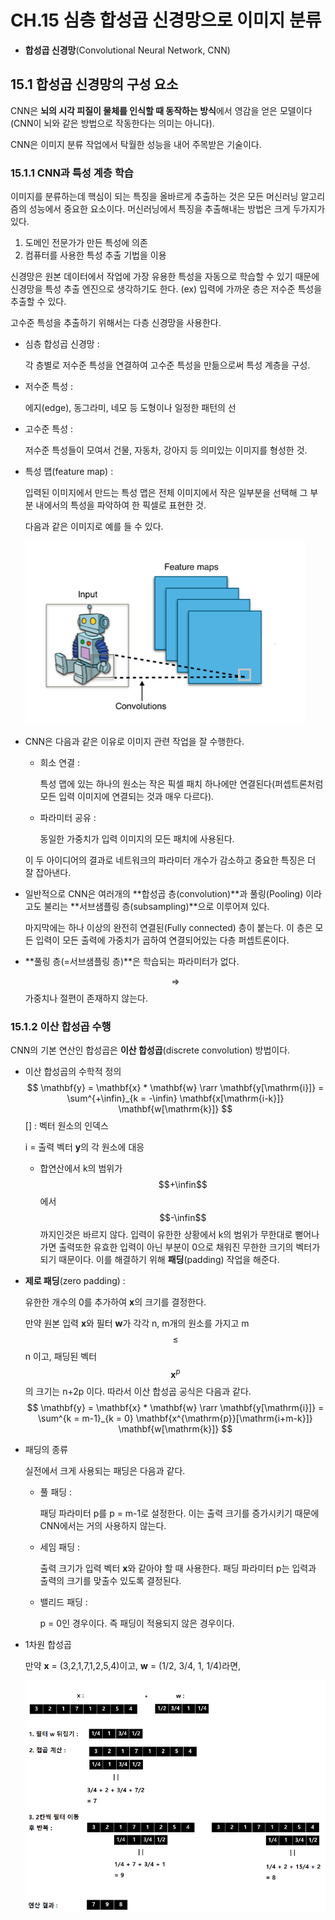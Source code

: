 # CH.15 심층 합성곱 신경망으로 이미지 분류

- **합성곱 신경망**(Convolutional Neural Network, CNN)



## 15.1 합성곱 신경망의 구성 요소

CNN은 **뇌의 시각 피질이 물체를 인식할 때 동작하는 방식**에서 영감을 얻은 모델이다(CNN이 뇌와 같은 방법으로 작동한다는 의미는 아니다).

CNN은 이미지 분류 작업에서 탁월한 성능을 내어 주목받은 기술이다.



### 15.1.1 CNN과 특성 계층 학습

이미지를 분류하는데 핵심이 되는 특징을 올바르게 추출하는 것은 모든 머신러닝 알고리즘의 성능에서 중요한 요소이다. 머신러닝에서 특징을 추출해내는 방법은 크게 두가지가 있다.

1. 도메인 전문가가 만든 특성에 의존
2. 컴퓨터를 사용한 특성 추출 기법을 이용

신경망은 원본 데이터에서 작업에 가장 유용한 특성을 자동으로 학습할 수 있기 때문에 신경망을 특성 추출 엔진으로 생각하기도 한다. (ex) 입력에 가까운 층은 저수준 특성을 추출할 수 있다.

고수준 특성을 추출하기 위해서는 다층 신경망을 사용한다.

- 심층 합성곱 신경망 : 

  각 층별로 저수준 특성을 연결하여 고수준 특성을 만듦으로써 특성 계층을 구성.

- 저수준 특성 : 

  에지(edge), 동그라미, 네모 등 도형이나 일정한 패턴의 선

- 고수준 특성 : 

  저수준 특성들이 모여서 건물, 자동차, 강아지 등 의미있는 이미지를 형성한 것.

- 특성 맵(feature map) : 

  입력된 이미지에서 만드는 특성 맵은 전체 이미지에서 작은 일부분을 선택해 그 부분 내에서의 특성을 파악하여 한 픽셀로 표현한 것.

  다음과 같은 이미지로 예를 들 수 있다.

  ![](https://raw.githubusercontent.com/Jonsuff/MLstudy/master/images/ch15_feature_map_fixed.png)

- CNN은 다음과 같은 이유로 이미지 관련 작업을 잘 수행한다.

  - 희소 연결 : 

    특성 맵에 있는 하나의 원소는 작은 픽셀 패치 하나에만 연결된다(퍼셉트론처럼 모든 입력 이미지에 연결되는 것과 매우 다르다).

  - 파라미터 공유 : 

    동일한 가중치가 입력 이미지의 모든 패치에 사용된다.

  이 두 아이디어의 결과로 네트워크의 파라미터 개수가 감소하고 중요한 특징은 더 잘 잡아낸다.

- 일반적으로 CNN은 여러개의 **합성곱 층(convolution)**과 풀링(Pooling) 이라고도 불리는 **서브샘플링 층(subsampling)**으로 이루어져 있다.

  마지막에는 하나 이상의 완전히 연결된(Fully connected) 층이 붙는다. 이 층은 모든 입력이 모든 출력에 가중치가 곱하여 연결되어있는 다층 퍼셉트론이다.

- **풀링 층(=서브샘플링 층)**은 학습되는 파라미터가 없다. 

  $$\Rightarrow$$ 가중치나 절편이 존재하지 않는다.



### 15.1.2 이산 합성곱 수행

CNN의 기본 연산인 합성곱은 **이산 합성곱**(discrete convolution) 방법이다.

- 이산 합성곱의 수학적 정의
  $$
  \mathbf{y} = \mathbf{x} * \mathbf{w} \rarr \mathbf{y[\mathrm{i}]} = \sum^{+\infin}_{k = -\infin} \mathbf{x[\mathrm{i-k}]} \mathbf{w[\mathrm{k}]}
  $$
  [] : 벡터 원소의 인덱스

  i = 출력 벡터 **y**의 각 원소에 대응

  - 합연산에서 k의 범위가 $$+\infin$$ 에서 $$-\infin$$ 까지인것은 바르지 않다. 입력이 유한한 상황에서 k의 범위가 무한대로 뻗어나가면 출력또한 유효한 입력이 아닌 부분이 0으로 채워진 무한한 크기의 벡터가 되기 때문이다. 이를 해결하기 위해 **패딩**(padding) 작업을 해준다.

  

- **제로 패딩**(zero padding) : 

  유한한 개수의 0를 추가하여 **x**의 크기를 결정한다.

  만약 원본 입력 **x**와 필터 **w**가 각각 n, m개의 원소를 가지고 m $$\le$$ n 이고, 패딩된 벡터 $$\mathbf{x}^p$$의 크기는 n+2p 이다. 따라서 이산 합성곱 공식은 다음과 같다.
  $$
  \mathbf{y} = \mathbf{x} * \mathbf{w} \rarr \mathbf{y[\mathrm{i}]} = \sum^{k = m-1}_{k = 0} \mathbf{x^{\mathrm{p}}[\mathrm{i+m-k}]} \mathbf{w[\mathrm{k}]}
  $$
  

- 패딩의 종류

  실전에서 크게 사용되는 패딩은 다음과 같다.

  - 풀 패딩 : 

    패딩 파라미터 p를 p = m-1로 설정한다. 이는 출력 크기를 증가시키기 때문에 CNN에서는 거의 사용하지 않는다.

  - 세임 패딩 : 

    출력 크기가 입력 벡터 **x**와 같아야 할 때 사용한다. 패딩 파라미터 p는 입력과 출력의 크기를 맞출수 있도록 결정된다.

  - 밸리드 패딩 : 

    p = 0인 경우이다. 즉 패딩이 적용되지 않은 경우이다.

- 1차원 합성곱

  만약 **x** = (3,2,1,7,1,2,5,4)이고, **w** = (1/2, 3/4, 1, 1/4)라면,

  ![](https://raw.githubusercontent.com/Jonsuff/MLstudy/master/images/ch15_conv.png)



